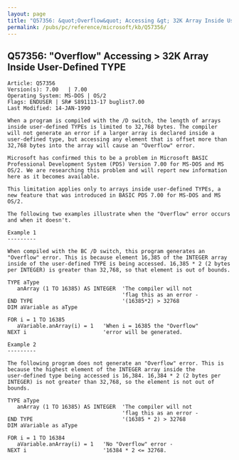 ```yaml
---
layout: page
title: "Q57356: &quot;Overflow&quot; Accessing &gt; 32K Array Inside User-Defined TYPE"
permalink: /pubs/pc/reference/microsoft/kb/Q57356/
---
```


## Q57356: &quot;Overflow&quot; Accessing &gt; 32K Array Inside User-Defined TYPE

	Article: Q57356
	Version(s): 7.00   | 7.00
	Operating System: MS-DOS | OS/2
	Flags: ENDUSER | SR# S891113-17 buglist7.00
	Last Modified: 14-JAN-1990
	
	When a program is compiled with the /D switch, the length of arrays
	inside user-defined TYPEs is limited to 32,768 bytes. The compiler
	will not generate an error if a larger array is declared inside a
	user-defined type, but accessing any element that is offset more than
	32,768 bytes into the array will cause an "Overflow" error.
	
	Microsoft has confirmed this to be a problem in Microsoft BASIC
	Professional Development System (PDS) Version 7.00 for MS-DOS and MS
	OS/2. We are researching this problem and will report new information
	here as it becomes available.
	
	This limitation applies only to arrays inside user-defined TYPEs, a
	new feature that was introduced in BASIC PDS 7.00 for MS-DOS and MS
	OS/2.
	
	The following two examples illustrate when the "Overflow" error occurs
	and when it doesn't.
	
	Example 1
	---------
	
	When compiled with the BC /D switch, this program generates an
	"Overflow" error. This is because element 16,385 of the INTEGER array
	inside of the user-defined TYPE is being accessed. 16,385 * 2 (2 bytes
	per INTEGER) is greater than 32,768, so that element is out of bounds.
	
	TYPE aType
	   anArray (1 TO 16385) AS INTEGER  'The compiler will not
	                                    'flag this as an error -
	END TYPE                            '(16385*2) > 32768
	DIM aVariable as aType
	
	FOR i = 1 TO 16385
	   aVariable.anArray(i) = 1   'When i = 16385 the "Overflow"
	NEXT i                        'error will be generated.
	
	Example 2
	---------
	
	The following program does not generate an "Overflow" error. This is
	because the highest element of the INTEGER array inside the
	user-defined type being accessed is 16,384. 16,384 * 2 (2 bytes per
	INTEGER) is not greater than 32,768, so the element is not out of
	bounds.
	
	TYPE aType
	   anArray (1 TO 16385) AS INTEGER  'The compiler will not
	                                    'flag this as an error -
	END TYPE                            '(16385 * 2) > 32768
	DIM aVariable as aType
	
	FOR i = 1 TO 16384
	   aVariable.anArray(i) = 1   'No "Overflow" error -
	NEXT i                        '16384 * 2 <= 32768.
